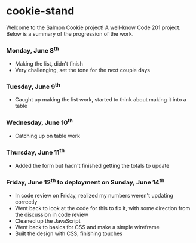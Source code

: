 # cookie-stand

Welcome to the Salmon Cookie project! A well-know Code 201 project. Below is a summary of the progression of the work. 

### Monday, June 8<sup>th</sup>
- Making the list, didn't finish
- Very challenging, set the tone for the next couple days

### Tuesday, June 9<sup>th</sup>
- Caught up making the list work, started to think about making it into a table


### Wednesday, June 10<sup>th</sup>
- Catching up on table work


### Thursday, June 11<sup>th</sup>
- Added the form but hadn't finished getting the totals to update

### Friday, June 12<sup>th</sup> to deployment on Sunday, June 14<sup>th</sup>
- In code review on Friday, realized my numbers weren't updating correctly
- Went back to look at the code for this to fix it, with some direction from the discussion in code review
- Cleaned up the JavaScript
- Went back to basics for CSS and make a simple wireframe
- Built the design with CSS, finishing touches